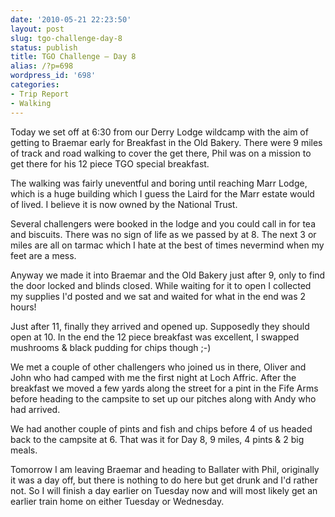 ```yaml
---
date: '2010-05-21 22:23:50'
layout: post
slug: tgo-challenge-day-8
status: publish
title: TGO Challenge – Day 8
alias: /?p=698
wordpress_id: '698'
categories:
- Trip Report
- Walking
---
```


Today we set off at 6:30 from our Derry Lodge wildcamp with the aim of getting to Braemar early for Breakfast in the Old Bakery. There were 9 miles of track and road walking to cover the get there, Phil was on a mission to get there for his 12 piece TGO special breakfast.  

The walking was fairly uneventful and boring until reaching Marr Lodge, which is a huge building which I guess the Laird for the Marr estate would of lived. I believe it is now owned by the National Trust.  

Several challengers were booked in the lodge and you could call in for tea and biscuits. There was no sign of life as we passed by at 8. The next 3 or miles are all on tarmac which I hate at the best of times nevermind when my feet are a mess.  

Anyway we made it into Braemar and the Old Bakery just after 9, only to find the door locked and blinds closed. While waiting for it to open I collected my supplies I'd posted and we sat and waited for what in the end was 2 hours!  

Just after 11, finally they arrived and opened up. Supposedly they should open at 10. In the end the 12 piece breakfast was excellent, I swapped mushrooms & black pudding for chips though ;-)  

We met a couple of other challengers who joined us in there, Oliver and John who had camped with me the first night at Loch Affric. After the breakfast we moved a few yards along the street for a pint in the Fife Arms before heading to the campsite to set up our pitches along with Andy who had arrived.  

We had another couple of pints and fish and chips before 4 of us headed back to the campsite at 6. That was it for Day 8, 9 miles, 4 pints & 2 big meals.  

Tomorrow I am leaving Braemar and heading to Ballater with Phil, originally it was a day off, but there is nothing to do here but get drunk and I'd rather not. So I will finish a day earlier on Tuesday now and will most likely get an earlier train home on either Tuesday or Wednesday.
